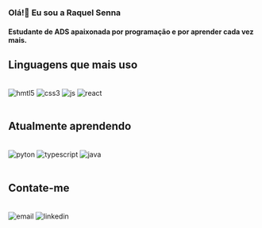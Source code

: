 ### Olá!👋 Eu sou a Raquel Senna 
#### Estudante de ADS apaixonada por programação e por aprender cada vez mais.

## Linguagens que mais uso

<div style="display: inline block"><br>
  <img align="center" alt="hmtl5" src="https://img.shields.io/badge/HTML5-E34F26?style=for-the-badge&logo=html5&logoColor=white"/>
  <img align="center" alt="css3" src="https://img.shields.io/badge/CSS3-1572B6?style=for-the-badge&logo=css3&logoColor=white"/>
  <img align="center" alt="js" src="https://img.shields.io/badge/JavaScript-F7DF1E?style=for-the-badge&logo=javascript&logoColor=black"/>
  <img align="center" alt="react" src="https://img.shields.io/badge/React-20232A?style=for-the-badge&logo=react&logoColor=61DAFB"/>
</div><br>

## Atualmente aprendendo

<div style="display: inline block"><br/>
  <img align="center" alt="pyton" src="https://img.shields.io/badge/Python-14354C?style=for-the-badge&logo=python&logoColor=white"/>
  <img align="center" alt="typescript" src="https://img.shields.io/badge/TypeScript-007ACC?style=for-the-badge&logo=typescript&logoColor=white"/>
  <img align="center" alt="java" src="https://img.shields.io/badge/Java-ED8B00?style=for-the-badge&logo=openjdk&logoColor=white"/>
</div><br>

## Contate-me 

<div style="display: inline block"><br/>
  <img align="center" alt="email" src="https://img.shields.io/badge/Gmail-D14836?style=for-the-badge&logo=gmail&logoColor=white"/>
  <img align="center" alt="linkedin" src="https://img.shields.io/badge/LinkedIn-0077B5?style=for-the-badge&logo=linkedin&logoColor=white"/>
</div><br>

